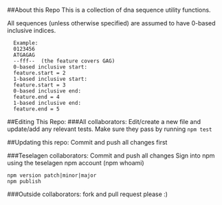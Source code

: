##About this Repo
This is a collection of dna sequence utility functions.

All sequences (unless otherwise specified) are assumed to have 0-based inclusive indices. 
```
  Example:
  0123456
  ATGAGAG
  --fff--  (the feature covers GAG)
  0-based inclusive start:
  feature.start = 2
  1-based inclusive start:
  feature.start = 3
  0-based inclusive end:
  feature.end = 4
  1-based inclusive end:
  feature.end = 5
  ```

##Editing This Repo:
###All collaborators: 
Edit/create a new file and update/add any relevant tests.
Make sure they pass by running `npm test`

##Updating this repo: 
Commit and push all changes first

###Teselagen collaborators: 
Commit and push all changes
Sign into npm using the teselagen npm account (npm whoami)

```
npm version patch|minor|major
npm publish
```

###Outside collaborators: 
fork and pull request please :)
